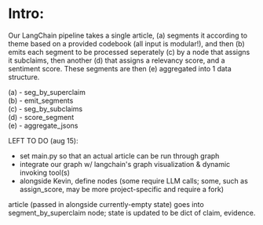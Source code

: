 <h1> Intro: </h1>

Our LangChain pipeline takes a single article, (a) segments it according to theme based on a provided codebook (all input is modular!), and then (b) emits each segment to be processed seperately (c) by a node that assigns it subclaims, then another (d) that assigns a relevancy score, and a sentiment score. These segments are then (e) aggregated into 1 data structure. 

(a) - seg_by_superclaim <br>
(b) - emit_segments <br>
(c) - seg_by_subclaims <br>
(d) - score_segment <br>
(e) - aggregate_jsons <br>


LEFT TO DO (aug 15):
- set main.py so that an actual article can be run through graph
- integrate our graph w/ langchain's graph visualization & dynamic invoking tool(s)
- alongside Kevin, define nodes (some require LLM calls; some, such as assign_score, may be more project-specific and require a fork)

article (passed in alongside currently-empty state) goes into segment_by_superclaim node; state is updated to be dict of claim, evidence.
